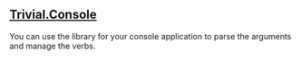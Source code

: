 ## [Trivial.Console](./Console)

You can use the library for your console application to parse the arguments and manage the verbs.
